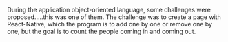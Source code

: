 During the application object-oriented language, some challenges were proposed.....this was one of them. The challenge was to create a page with React-Native, which the program is to add one by one or remove one by one, but the goal is to count the people coming in and coming out.
